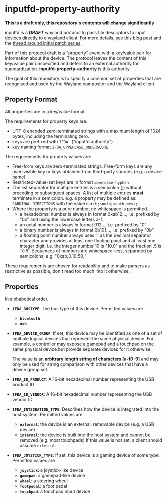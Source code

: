 inputfd-property-authority
==========================

**This is a draft only, this repository's contents will change
significantly**

inputfd is a ***DRAFT*** wayland protocol to pass file descriptors to input
devices directly to a wayland client. For more details, see
[this blog post](http://who-t.blogspot.com.au/2017/04/inputfd-protocol-for-direct-access-to.html)
and the [thread around initial patch series](https://lists.freedesktop.org/archives/wayland-devel/2017-March/033626.html).

Part of this protocol draft is a "property" event with a key/value pair for
information about the device. The protocol leaves the content of this
key/value pair unspecified and defers to an external authority for
standardization. **inputfd-property-authority** is this 
authority.

The goal of this repository is to specify a common set of properties that
are recognised and used by the Wayland compositor and the Wayland client.

Property Format
---------------

All properties are in a key/value format.

The requirements for property keys are:
* UTF-8 encoded zero-terminated strings with a maximum length of 1024 bytes,
including the terminating zero.
* keys are prefixed with ```IFDA_``` ("inputfd authority")
* key naming format ```IFDA_UPPERCASE_UNDERSCORE```

The requirements for property values are:
* Free-form keys are zero-terminated strings. Free-form keys are any
  user-visible key or keys obtained from third-party sources (e.g. a device
  name)
* Restricted-value-set keys are in format```lowercase-hyphen```
* The list separator for multiple entries is a semicolon (;) without
  preceding or subsequent spaces. A list of multiple entries
  **must** terminate in a semicolon. e.g. a property may be defined
  as: ```CARDINAL_DIRECTIONS``` with the value ```north;south;south-west;```
* Where the property is a pure number, no whitespace is permitted.
  * a hexadecimal number is always in format 0xab12..., i.e. prefixed by
    "0x" and using the lowercase letters a-f.
  * an octal number is always in format 012..., i.e. prefixed by "0" 
  * a binary number is always in format 0b101..., i.e. prefixed by "0b"
  * a floating point number always uses '.' as the decimal separator
    character and provides at least one floating point and at least one
    integer digit, i.e. the integer number 10 is "10.0" and the fraction .5
    is "0.5"
  Sequences of numbers are whitespace-less, separated by semicolons, e.g.
  "0xab;0.10;50;"

These requirements are chosen for readability and to make parsers as
restrictive as possible, don't read too much into it otherwise.

Properties
----------

In alphabetical order.

* **```IFDA_BUSTYPE```**:
  The bus type of this device. Permitted values are
  * **```bluetooth```**
  * **```usb```**
* **```IFDA_DEVICE_GROUP```**:
  If set, this device may be identified as one of a set of multiple logical
  devices that represent the same physical device. For example, a controller
  may expose a gamepad and a touchpad on the same physical device but
  provide separate devices for it otherwise.

  The value is an **arbitrary length string of characters [a-f0-9]** and may
  only be used for string comparison with other devices that have a device
  group set.
* **```IFDA_ID_PRODUCT```**:
  A 16-bit hexadecimal number representing the USB product ID
* **```IFDA_ID_VENDOR```**:
  A 16-bit hexadecimal number representing the USB vendor ID
* **```IFDA_INTEGRATION_TYPE```**:
  Describes how the device is integrated into the host system. Permitted
  values are
  * **```external```**: the device is an external, removable device (e.g.
    a USB device)
  * **```internal```**: the device is built into the host system and cannot
    be removed (e.g. most touchpads)
  If this value is not set, a client should assume ```external```.
* **```IFDA_JOYSTICK_TYPE```**:
  If set, this device is a gaming device of some type. Permitted values are
  * **```joystick```**: a joystick-like device
  * **```gamepad```**: a gamepad-like device
  * **```wheel```**: a steering wheel
  * **```footpedal```**: a foot pedal
  * **```touchpad```**: a touchpad input device

